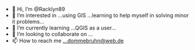 - 👋 Hi, I’m @Racklyn89
- 👀 I’m interested in ...using GIS ...learning to help myself in solving minor it problems...
- 🌱 I’m currently learning ...QGIS as a user...
- 💞️ I’m looking to collaborate on ...
- 📫 How to reach me ...dommebruhn@web.de

<!---
Racklyn89/Racklyn89 is a ✨ special ✨ repository because its `README.md` (this file) appears on your GitHub profile.
You can click the Preview link to take a look at your changes.
--->
